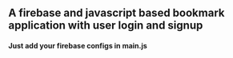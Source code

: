 ## A firebase and javascript based bookmark application with user login and signup
#### Just add your firebase configs in main.js
